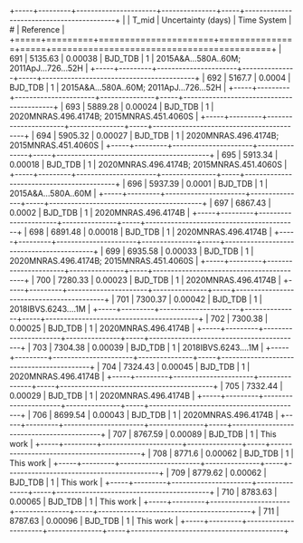 +-----+---------+----------------------+---------------+-----+------------------------------------------+
|     |   T_mid |   Uncertainty (days) | Time System   |   # | Reference                                |
+=====+=========+======================+===============+=====+==========================================+
| 691 | 5135.63 |              0.00038 | BJD_TDB       |   1 | 2015A&A...580A..60M; 2011ApJ...726...52H |
+-----+---------+----------------------+---------------+-----+------------------------------------------+
| 692 | 5167.7  |              0.0004  | BJD_TDB       |   1 | 2015A&A...580A..60M; 2011ApJ...726...52H |
+-----+---------+----------------------+---------------+-----+------------------------------------------+
| 693 | 5889.28 |              0.00024 | BJD_TDB       |   1 | 2020MNRAS.496.4174B; 2015MNRAS.451.4060S |
+-----+---------+----------------------+---------------+-----+------------------------------------------+
| 694 | 5905.32 |              0.00027 | BJD_TDB       |   1 | 2020MNRAS.496.4174B; 2015MNRAS.451.4060S |
+-----+---------+----------------------+---------------+-----+------------------------------------------+
| 695 | 5913.34 |              0.00018 | BJD_TDB       |   1 | 2020MNRAS.496.4174B; 2015MNRAS.451.4060S |
+-----+---------+----------------------+---------------+-----+------------------------------------------+
| 696 | 5937.39 |              0.0001  | BJD_TDB       |   1 | 2015A&A...580A..60M                      |
+-----+---------+----------------------+---------------+-----+------------------------------------------+
| 697 | 6867.43 |              0.0002  | BJD_TDB       |   1 | 2020MNRAS.496.4174B                      |
+-----+---------+----------------------+---------------+-----+------------------------------------------+
| 698 | 6891.48 |              0.00018 | BJD_TDB       |   1 | 2020MNRAS.496.4174B                      |
+-----+---------+----------------------+---------------+-----+------------------------------------------+
| 699 | 6935.58 |              0.00033 | BJD_TDB       |   1 | 2020MNRAS.496.4174B; 2015MNRAS.451.4060S |
+-----+---------+----------------------+---------------+-----+------------------------------------------+
| 700 | 7280.33 |              0.00023 | BJD_TDB       |   1 | 2020MNRAS.496.4174B                      |
+-----+---------+----------------------+---------------+-----+------------------------------------------+
| 701 | 7300.37 |              0.00042 | BJD_TDB       |   1 | 2018IBVS.6243....1M                      |
+-----+---------+----------------------+---------------+-----+------------------------------------------+
| 702 | 7300.38 |              0.00025 | BJD_TDB       |   1 | 2020MNRAS.496.4174B                      |
+-----+---------+----------------------+---------------+-----+------------------------------------------+
| 703 | 7304.38 |              0.00039 | BJD_TDB       |   1 | 2018IBVS.6243....1M                      |
+-----+---------+----------------------+---------------+-----+------------------------------------------+
| 704 | 7324.43 |              0.00045 | BJD_TDB       |   1 | 2020MNRAS.496.4174B                      |
+-----+---------+----------------------+---------------+-----+------------------------------------------+
| 705 | 7332.44 |              0.00029 | BJD_TDB       |   1 | 2020MNRAS.496.4174B                      |
+-----+---------+----------------------+---------------+-----+------------------------------------------+
| 706 | 8699.54 |              0.00043 | BJD_TDB       |   1 | 2020MNRAS.496.4174B                      |
+-----+---------+----------------------+---------------+-----+------------------------------------------+
| 707 | 8767.59 |              0.00089 | BJD_TDB       |   1 | This work                                |
+-----+---------+----------------------+---------------+-----+------------------------------------------+
| 708 | 8771.6  |              0.00062 | BJD_TDB       |   1 | This work                                |
+-----+---------+----------------------+---------------+-----+------------------------------------------+
| 709 | 8779.62 |              0.00062 | BJD_TDB       |   1 | This work                                |
+-----+---------+----------------------+---------------+-----+------------------------------------------+
| 710 | 8783.63 |              0.00065 | BJD_TDB       |   1 | This work                                |
+-----+---------+----------------------+---------------+-----+------------------------------------------+
| 711 | 8787.63 |              0.00096 | BJD_TDB       |   1 | This work                                |
+-----+---------+----------------------+---------------+-----+------------------------------------------+
